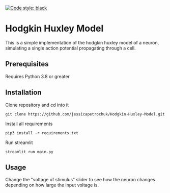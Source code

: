 [![Code style: black](https://img.shields.io/badge/code%20style-black-000000.svg)](https://github.com/psf/black)

# Hodgkin Huxley Model
This is a simple implementation of the hodgkin huxley model of a neuron, simulating a single action potential propagating through a cell. 

## Prerequisites
Requires Python 3.8 or greater

## Installation
Clone repository and cd into it 
```
git clone https://github.com/jessicapetrochuk/Hodgkin-Huxley-Model.git
```
Install all requirements
```
pip3 install -r requirements.txt
```
Run streamlit
```
streamlit run main.py
```
## Usage
Change the "voltage of stimulus" slider to see how the neuron changes depending on how large the input voltage is.